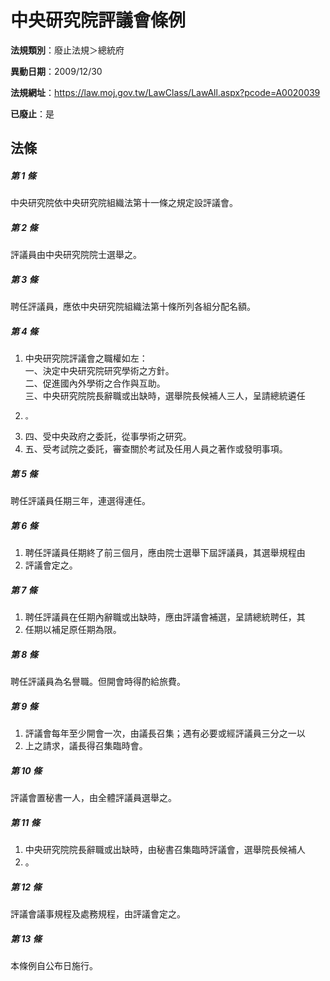 # 中央研究院評議會條例

**法規類別**：廢止法規＞總統府

**異動日期**：2009/12/30  

**法規網址**：https://law.moj.gov.tw/LawClass/LawAll.aspx?pcode=A0020039

**已廢止**：是



## 法條
##### 第 1 條
中央研究院依中央研究院組織法第十一條之規定設評議會。

##### 第 2 條
評議員由中央研究院院士選舉之。

##### 第 3 條
聘任評議員，應依中央研究院組織法第十條所列各組分配名額。

##### 第 4 條
1. 中央研究院評議會之職權如左：  
一、決定中央研究院研究學術之方針。  
二、促進國內外學術之合作與互助。  
三、中央研究院院長辭職或出缺時，選舉院長候補人三人，呈請總統遴任
1.     。
1. 四、受中央政府之委託，從事學術之研究。
1. 五、受考試院之委託，審查關於考試及任用人員之著作或發明事項。

##### 第 5 條
聘任評議員任期三年，連選得連任。

##### 第 6 條
1. 聘任評議員任期終了前三個月，應由院士選舉下屆評議員，其選舉規程由
1. 評議會定之。

##### 第 7 條
1. 聘任評議員在任期內辭職或出缺時，應由評議會補選，呈請總統聘任，其
1. 任期以補足原任期為限。

##### 第 8 條
聘任評議員為名譽職。但開會時得酌給旅費。

##### 第 9 條
1. 評議會每年至少開會一次，由議長召集；遇有必要或經評議員三分之一以
1. 上之請求，議長得召集臨時會。

##### 第 10 條
評議會置秘書一人，由全體評議員選舉之。

##### 第 11 條
1. 中央研究院院長辭職或出缺時，由秘書召集臨時評議會，選舉院長候補人
1. 。

##### 第 12 條
評議會議事規程及處務規程，由評議會定之。

##### 第 13 條
本條例自公布日施行。


